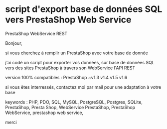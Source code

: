 # script d'export base de données SQL vers PrestaShop Web Service
PrestaShop WebService REST

Bonjour,

si vous cherchez à remplir un PrestaShop avec votre base de donnée

j'ai codé un script pour exporter vos données, sur base de données SQL
vers des sites PrestaShop à travers son WebService l'API REST

version 100% compatibles :
PrestaShop ~v1.3 v1.4 v1.5 v1.6

si vous êtes interressés, contactez moi par mail pour une adaptation à votre base

keywords :
PHP, PDO, SQL, MySQL, PostgreSQL, Postgres, SQLite, 
PrestaShop, Presta Shop, WebService PrestaShop, PrestaShop WebService, prestashop web service, 

merci
